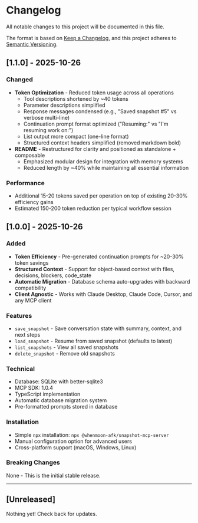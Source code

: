 # Changelog

All notable changes to this project will be documented in this file.

The format is based on [Keep a Changelog](https://keepachangelog.com/en/1.0.0/),
and this project adheres to [Semantic Versioning](https://semver.org/spec/v2.0.0.html).

## [1.1.0] - 2025-10-26

### Changed
- **Token Optimization** - Reduced token usage across all operations
  - Tool descriptions shortened by ~40 tokens
  - Parameter descriptions simplified
  - Response messages condensed (e.g., "Saved snapshot #5" vs verbose multi-line)
  - Continuation prompt format optimized ("Resuming:" vs "I'm resuming work on:")
  - List output more compact (one-line format)
  - Structured context headers simplified (removed markdown bold)
- **README** - Restructured for clarity and positioned as standalone + composable
  - Emphasized modular design for integration with memory systems
  - Reduced length by ~40% while maintaining all essential information

### Performance
- Additional 15-20 tokens saved per operation on top of existing 20-30% efficiency gains
- Estimated 150-200 token reduction per typical workflow session

## [1.0.0] - 2025-10-26

### Added
- **Token Efficiency** - Pre-generated continuation prompts for ~20-30% token savings
- **Structured Context** - Support for object-based context with files, decisions, blockers, code_state
- **Automatic Migration** - Database schema auto-upgrades with backward compatibility
- **Client Agnostic** - Works with Claude Desktop, Claude Code, Cursor, and any MCP client

### Features
- `save_snapshot` - Save conversation state with summary, context, and next steps
- `load_snapshot` - Resume from saved snapshot (defaults to latest)
- `list_snapshots` - View all saved snapshots
- `delete_snapshot` - Remove old snapshots

### Technical
- Database: SQLite with better-sqlite3
- MCP SDK: 1.0.4
- TypeScript implementation
- Automatic database migration system
- Pre-formatted prompts stored in database

### Installation
- Simple `npx` installation: `npx @whenmoon-afk/snapshot-mcp-server`
- Manual configuration option for advanced users
- Cross-platform support (macOS, Windows, Linux)

### Breaking Changes
None - This is the initial stable release.

---

## [Unreleased]

Nothing yet! Check back for updates.
